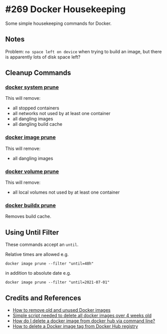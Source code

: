 # #269 Docker Housekeeping

Some simple housekeeping commands for Docker.

## Notes

Problem: `no space left on device` when trying to build an image, but there is apparently lots of disk space left?

## Cleanup Commands

### [docker system prune](https://docs.docker.com/engine/reference/commandline/system_prune/)

This will remove:

- all stopped containers
- all networks not used by at least one container
- all dangling images
- all dangling build cache

### [docker image prune](https://docs.docker.com/engine/reference/commandline/image_prune/)

This will remove:

- all dangling images

### [docker volume prune](https://docs.docker.com/engine/reference/commandline/volume_prune/)

This will remove:

- all local volumes not used by at least one container

### [docker buildx prune](https://docs.docker.com/engine/reference/commandline/buildx_prune/)

Removes build cache.

## Using Until Filter

These commands accept an `until`.

Relative times are allowed e.g.

    docker image prune --filter "until=48h"

in addition to absolute date e.g.

    docker image prune --filter "until=2021-07-01"

## Credits and References

- [How to remove old and unused Docker images](https://stackoverflow.com/questions/32723111/how-to-remove-old-and-unused-docker-images/32723127)
- [Simple script needed to delete all docker images over 4 weeks old](https://forums.docker.com/t/simple-script-needed-to-delete-all-docker-images-over-4-weeks-old/28558)
- [How do I delete a docker image from docker hub via command line?](https://stackoverflow.com/questions/44209644/how-do-i-delete-a-docker-image-from-docker-hub-via-command-line)
- [How to delete a Docker image tag from Docker Hub registry](https://devopsheaven.com/docker/dockerhub/2018/04/09/delete-docker-image-tag-dockerhub.html)
